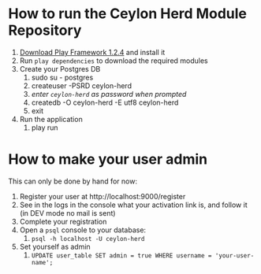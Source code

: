 # How to run the Ceylon Herd Module Repository

1. [Download Play Framework 1.2.4](http://download.playframework.org/releases/play-1.2.4.zip) and install it
1. Run `play dependencies` to download the required modules
1. Create your Postgres DB
    1. sudo su - postgres 
    1. createuser -PSRD ceylon-herd
    1. _enter `ceylon-herd` as password when prompted_
    1. createdb -O ceylon-herd -E utf8 ceylon-herd
    1. exit
1. Run the application
    1. play run

# How to make your user admin

This can only be done by hand for now:

1. Register your user at http://localhost:9000/register
1. See in the logs in the console what your activation link is, and follow it (in DEV mode no mail is sent)
1. Complete your registration
1. Open a `psql` console to your database:
    1. `psql -h localhost -U ceylon-herd`
1. Set yourself as admin
    1. `UPDATE user_table SET admin = true WHERE username = 'your-user-name';`
